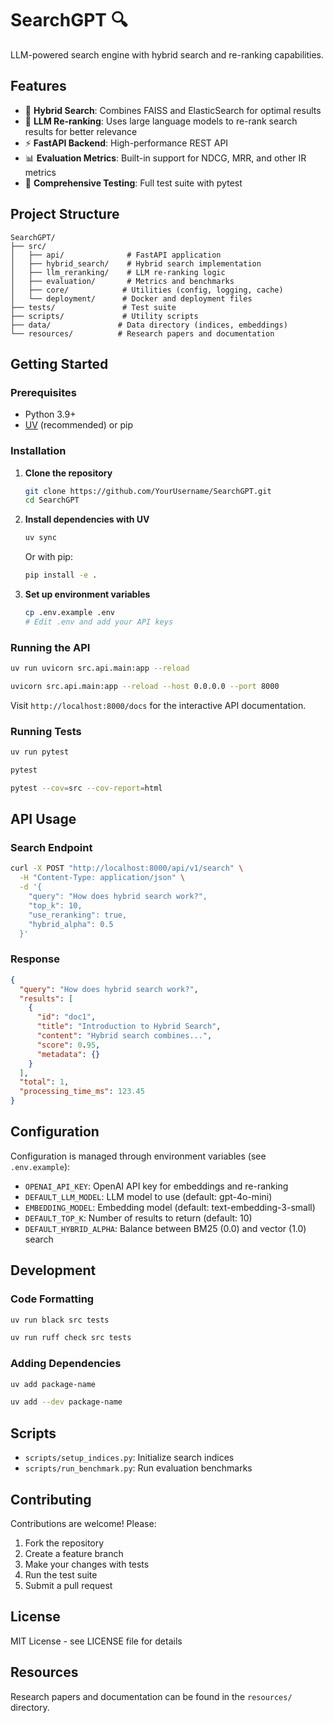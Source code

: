 # SearchGPT 🔍

LLM-powered search engine with hybrid search and re-ranking capabilities.

## Features

- 🔄 **Hybrid Search**: Combines FAISS and ElasticSearch for optimal results
- 🤖 **LLM Re-ranking**: Uses large language models to re-rank search results for better relevance
- ⚡ **FastAPI Backend**: High-performance REST API
- 📊 **Evaluation Metrics**: Built-in support for NDCG, MRR, and other IR metrics
- 🧪 **Comprehensive Testing**: Full test suite with pytest

## Project Structure

```
SearchGPT/
├── src/
│   ├── api/              # FastAPI application
│   ├── hybrid_search/    # Hybrid search implementation
│   ├── llm_reranking/    # LLM re-ranking logic
│   ├── evaluation/       # Metrics and benchmarks
│   ├── core/            # Utilities (config, logging, cache)
│   └── deployment/      # Docker and deployment files
├── tests/               # Test suite
├── scripts/             # Utility scripts
├── data/               # Data directory (indices, embeddings)
└── resources/          # Research papers and documentation
```

## Getting Started

### Prerequisites

- Python 3.9+
- [UV](https://github.com/astral-sh/uv) (recommended) or pip

### Installation

1. **Clone the repository**
   ```bash
   git clone https://github.com/YourUsername/SearchGPT.git
   cd SearchGPT
   ```

2. **Install dependencies with UV**
   ```bash
   uv sync
   ```
   
   Or with pip:
   ```bash
   pip install -e .
   ```

3. **Set up environment variables**
   ```bash
   cp .env.example .env
   # Edit .env and add your API keys
   ```

### Running the API

```bash
uv run uvicorn src.api.main:app --reload

uvicorn src.api.main:app --reload --host 0.0.0.0 --port 8000
```

Visit `http://localhost:8000/docs` for the interactive API documentation.

### Running Tests

```bash
uv run pytest

pytest

pytest --cov=src --cov-report=html
```

## API Usage

### Search Endpoint

```bash
curl -X POST "http://localhost:8000/api/v1/search" \
  -H "Content-Type: application/json" \
  -d '{
    "query": "How does hybrid search work?",
    "top_k": 10,
    "use_reranking": true,
    "hybrid_alpha": 0.5
  }'
```

### Response

```json
{
  "query": "How does hybrid search work?",
  "results": [
    {
      "id": "doc1",
      "title": "Introduction to Hybrid Search",
      "content": "Hybrid search combines...",
      "score": 0.95,
      "metadata": {}
    }
  ],
  "total": 1,
  "processing_time_ms": 123.45
}
```

## Configuration

Configuration is managed through environment variables (see `.env.example`):

- `OPENAI_API_KEY`: OpenAI API key for embeddings and re-ranking
- `DEFAULT_LLM_MODEL`: LLM model to use (default: gpt-4o-mini)
- `EMBEDDING_MODEL`: Embedding model (default: text-embedding-3-small)
- `DEFAULT_TOP_K`: Number of results to return (default: 10)
- `DEFAULT_HYBRID_ALPHA`: Balance between BM25 (0.0) and vector (1.0) search

## Development

### Code Formatting

```bash
uv run black src tests

uv run ruff check src tests
```

### Adding Dependencies

```bash
uv add package-name

uv add --dev package-name
```

## Scripts

- `scripts/setup_indices.py`: Initialize search indices
- `scripts/run_benchmark.py`: Run evaluation benchmarks

## Contributing

Contributions are welcome! Please:

1. Fork the repository
2. Create a feature branch
3. Make your changes with tests
4. Run the test suite
5. Submit a pull request

## License

MIT License - see LICENSE file for details

## Resources

Research papers and documentation can be found in the `resources/` directory.
